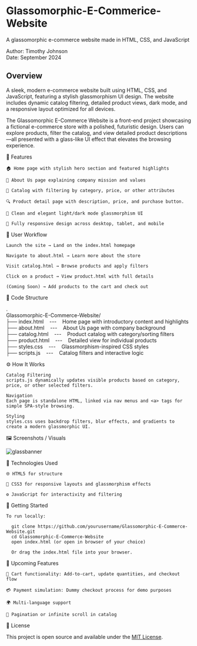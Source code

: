 # Glassomorphic-E-Commerice-Website
A glassomorphic e-commerce website made in HTML, CSS, and JavaScript

Author: Timothy Johnson <br>
Date: September 2024

## Overview

A sleek, modern e-commerce website built using HTML, CSS, and JavaScript, featuring a stylish glassmorphism UI design.
The website includes dynamic catalog filtering, detailed product views,  dark mode, and a responsive layout optimized for all devices.

The Glassomorphic E-Commerce Website is a front-end project showcasing a fictional e-commerce store with a polished, futuristic design.
Users can explore products, filter the catalog, and view detailed product descriptions—all presented with a glass-like UI effect that elevates the browsing experience.

🧩 Features

    🏠 Home page with stylish hero section and featured highlights

    📖 About Us page explaining company mission and values

    🛒 Catalog with filtering by category, price, or other attributes

    🔍 Product detail page with description, price, and purchase button.

    🎨 Clean and elegant light/dark mode glassmorphism UI

    📱 Fully responsive design across desktop, tablet, and mobile

🔄 User Workflow

    Launch the site → Land on the index.html homepage

    Navigate to about.html → Learn more about the store

    Visit catalog.html → Browse products and apply filters

    Click on a product → View product.html with full details

    (Coming Soon) → Add products to the cart and check out

📁 Code Structure

.<br>
Glassomorphic-E-Commerce-Website/<br>
├── index.html &nbsp;&nbsp;&nbsp;---&nbsp;&nbsp;&nbsp; Home page with introductory content and highlights<br>
├── about.html &nbsp;&nbsp;&nbsp;---&nbsp;&nbsp;&nbsp; About Us page with company background<br>
├── catalog.html &nbsp;&nbsp;&nbsp;---&nbsp;&nbsp;&nbsp; Product catalog with category/sorting filters<br>
├── product.html &nbsp;&nbsp;&nbsp;---&nbsp;&nbsp;&nbsp; Detailed view for individual products<br>
├── styles.css &nbsp;&nbsp;&nbsp;---&nbsp;&nbsp;&nbsp; Glassmorphism-inspired CSS styles<br>
├── scripts.js &nbsp;&nbsp;&nbsp;---&nbsp;&nbsp;&nbsp; Catalog filters and interactive logic<br>

⚙️ How It Works

    Catalog Filtering
    scripts.js dynamically updates visible products based on category, price, or other selected filters.

    Navigation
    Each page is standalone HTML, linked via nav menus and <a> tags for simple SPA-style browsing.

    Styling
    styles.css uses backdrop filters, blur effects, and gradients to create a modern glassmorphic UI.

🖼️ Screenshots / Visuals

![glassbanner](https://github.com/user-attachments/assets/2b4cb733-997b-4fe7-8f05-a05bfe44a592)


🧰 Technologies Used

    🌐 HTML5 for structure

    🎨 CSS3 for responsive layouts and glassmorphism effects

    ⚙️ JavaScript for interactivity and filtering

🚀 Getting Started

    To run locally:

      git clone https://github.com/yourusername/Glassomorphic-E-Commerce-Website.git
      cd Glassomorphic-E-Commerce-Website
      open index.html (or open in browser of your choice)

      Or drag the index.html file into your browser.

🌱 Upcoming Features

    🛒 Cart functionality: Add-to-cart, update quantities, and checkout flow

    💳 Payment simulation: Dummy checkout process for demo purposes

    🌍 Multi-language support

    🔄 Pagination or infinite scroll in catalog

🪪 License

This project is open source and available under the [MIT License](https://opensource.org/license/mit).
